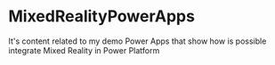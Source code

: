 # MixedRealityPowerApps
It's content related to my demo Power Apps that show how is possible integrate Mixed Reality in Power Platform



